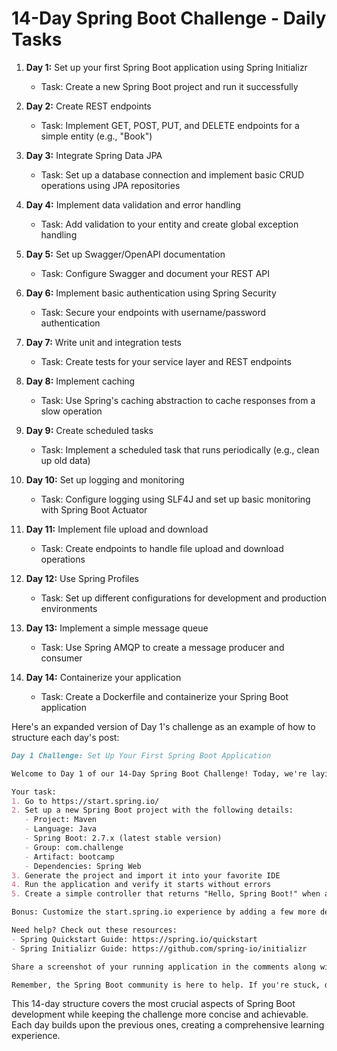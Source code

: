 # 14-Day Spring Boot Challenge - Daily Tasks

1. **Day 1:** Set up your first Spring Boot application using Spring Initializr
   - Task: Create a new Spring Boot project and run it successfully

2. **Day 2:** Create REST endpoints
   - Task: Implement GET, POST, PUT, and DELETE endpoints for a simple entity (e.g., "Book")

3. **Day 3:** Integrate Spring Data JPA
   - Task: Set up a database connection and implement basic CRUD operations using JPA repositories

4. **Day 4:** Implement data validation and error handling
   - Task: Add validation to your entity and create global exception handling

5. **Day 5:** Set up Swagger/OpenAPI documentation
   - Task: Configure Swagger and document your REST API

6. **Day 6:** Implement basic authentication using Spring Security
   - Task: Secure your endpoints with username/password authentication

7. **Day 7:** Write unit and integration tests
   - Task: Create tests for your service layer and REST endpoints

8. **Day 8:** Implement caching
   - Task: Use Spring's caching abstraction to cache responses from a slow operation

9. **Day 9:** Create scheduled tasks
   - Task: Implement a scheduled task that runs periodically (e.g., clean up old data)

10. **Day 10:** Set up logging and monitoring
    - Task: Configure logging using SLF4J and set up basic monitoring with Spring Boot Actuator

11. **Day 11:** Implement file upload and download
    - Task: Create endpoints to handle file upload and download operations

12. **Day 12:** Use Spring Profiles
    - Task: Set up different configurations for development and production environments

13. **Day 13:** Implement a simple message queue
    - Task: Use Spring AMQP to create a message producer and consumer

14. **Day 14:** Containerize your application
    - Task: Create a Dockerfile and containerize your Spring Boot application

Here's an expanded version of Day 1's challenge as an example of how to structure each day's post:

```markdown
Day 1 Challenge: Set Up Your First Spring Boot Application

Welcome to Day 1 of our 14-Day Spring Boot Challenge! Today, we're laying the foundation by creating our first Spring Boot application.

Your task:
1. Go to https://start.spring.io/
2. Set up a new Spring Boot project with the following details:
   - Project: Maven
   - Language: Java
   - Spring Boot: 2.7.x (latest stable version)
   - Group: com.challenge
   - Artifact: bootcamp
   - Dependencies: Spring Web
3. Generate the project and import it into your favorite IDE
4. Run the application and verify it starts without errors
5. Create a simple controller that returns "Hello, Spring Boot!" when accessed via browser

Bonus: Customize the start.spring.io experience by adding a few more dependencies you think might be useful (e.g., DevTools, Actuator).

Need help? Check out these resources:
- Spring Quickstart Guide: https://spring.io/quickstart
- Spring Initializr Guide: https://github.com/spring-io/initializr

Share a screenshot of your running application in the comments along with any thoughts or questions you have. Don't forget to use #14DaySpringBootChallenge!

Remember, the Spring Boot community is here to help. If you're stuck, don't hesitate to ask questions in the comments. Good luck, and happy coding!
```

This 14-day structure covers the most crucial aspects of Spring Boot development while keeping the challenge more concise and achievable. Each day builds upon the previous ones, creating a comprehensive learning experience.
